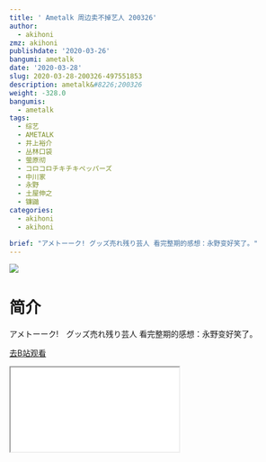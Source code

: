 ```yaml
---
title: ' Ametalk 周边卖不掉艺人 200326'
author:
  - akihoni
zmz: akihoni
publishdate: '2020-03-26'
bangumi: ametalk
date: '2020-03-28'
slug: 2020-03-28-200326-497551853
description: ametalk&#8226;200326
weight: -328.0
bangumis:
  - ametalk
tags:
  - 综艺
  - AMETALK
  - 井上裕介
  - 丛林口袋
  - 萤原彻
  - コロコロチキチキペッパーズ
  - 中川家
  - 永野
  - 土屋伸之
  - 镰鼬
categories:
  - akihoni
  - akihoni

brief: "アメトーーク! グッズ売れ残り芸人 看完整期的感想：永野变好笑了。"
---
```

![](https://raw.githubusercontent.com/tcgriffith/owaraisite/master/static/tmpimg/16c7f1cc66352fe8b55966829968c03039047492.png.480.jpg)
# 简介  
アメトーーク!　グッズ売れ残り芸人
看完整期的感想：永野变好笑了。  

[去B站观看](https://www.bilibili.com/video/av497551853/)
<div class ="resp-container"><iframe class="testiframe" src="//player.bilibili.com/player.html?aid=497551853"", scrolling="no", allowfullscreen="true" > </iframe></div> 
